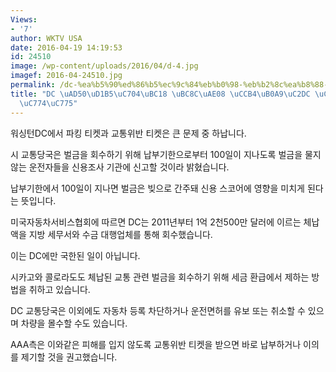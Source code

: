 ```yaml
---
Views:
- '7'
author: WKTV USA
date: 2016-04-19 14:19:53
id: 24510
image: /wp-content/uploads/2016/04/d-4.jpg
imagef: 2016-04-24510.jpg
permalink: /dc-%ea%b5%90%ed%86%b5%ec%9c%84%eb%b0%98-%eb%b2%8c%ea%b8%88-%ec%b2%b4%eb%82%a9%ec%8b%9c-%ec%8b%a0%ec%9a%a9-%eb%b6%88%ec%9d%b4%ec%9d%b5/
title: "DC \uAD50\uD1B5\uC704\uBC18 \uBC8C\uAE08 \uCCB4\uB0A9\uC2DC \uC2E0\uC6A9 \uBD88\
  \uC774\uC775"
---
```


워싱턴DC에서 파킹 티켓과 교통위반 티켓은 큰 문제 중 하납니다.

시 교통당국은 벌금을 회수하기 위해 납부기한으로부터 100일이 지나도록 벌금을 물지 않는 운전자들을 신용조사 기관에 신고할 것이라 밝혔습니다.

납부기한에서 100일이 지나면 벌금은 빚으로 간주돼 신용 스코어에 영향을 미치게 된다는 뜻입니다.

미국자동차서비스협회에 따르면 DC는 2011년부터 1억 2천500만 달러에 이르는 체납액을 지방 세무서와 수금 대행업체를 통해 회수했습니다.

이는 DC에만 국한된 일이 아닙니다.

시카고와 콜로라도도 체납된 교통 관련 벌금을 회수하기 위해 세금 환급에서 제하는 방법을 취하고 있습니다.

DC 교통당국은 이외에도 자동차 등록 차단하거나 운전면허를 유보 또는 취소할 수 있으며 차량을 몰수할 수도 있습니다.

AAA측은 이와같은 피해를 입지 않도록 교통위반 티켓을 받으면 바로 납부하거나 이의를 제기할 것을 권고했습니다.